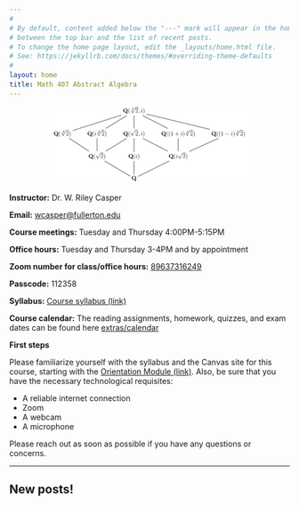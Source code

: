 ```yaml
---
#
# By default, content added below the "---" mark will appear in the home page
# between the top bar and the list of recent posts.
# To change the home page layout, edit the _layouts/home.html file.
# See: https://jekyllrb.com/docs/themes/#overriding-theme-defaults
#
layout: home
title: Math 407 Abstract Algebra
---
```


<p align="center"><img src="fig/galois-theory.png"/></p>


**Instructor:** Dr. W. Riley Casper

**Email:** wcasper@fullerton.edu

**Course meetings:** Tuesday and Thursday 4:00PM-5:15PM

**Office hours:** Tuesday and Thursday 3-4PM and by appointment

**Zoom number for class/office hours:** <a target="_parent" href="https://fullerton.zoom.us/j/89637316249?pwd=VlFvcWhWRDVxdHpsWnVJTkMwTFMvQT09">89637316249</a>

**Passcode:** 112358

**Syllabus:** <a target="_parent" href="extras/syllabus.html">Course syllabus (link)</a>

**Course calendar:**
The reading assignments, homework, quizzes, and exam dates can be found here [extras/calendar](extras/calendar)

**First steps**

Please familiarize yourself with the syllabus and the Canvas site for this course, starting with the <a target="_parent" href="https://csufullerton.instructure.com/courses/3252819/modules/7852414">Orientation Module (link)</a>.  Also, be sure that you have the necessary technological requisites:
* A reliable internet connection
* Zoom
* A webcam
* A microphone

Please reach out as soon as possible if you have any questions or concerns.

***

## New posts!

